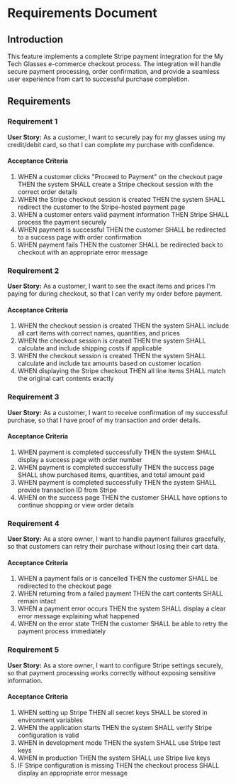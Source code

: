 # Requirements Document

## Introduction

This feature implements a complete Stripe payment integration for the My Tech Glasses e-commerce checkout process. The integration will handle secure payment processing, order confirmation, and provide a seamless user experience from cart to successful purchase completion.

## Requirements

### Requirement 1

**User Story:** As a customer, I want to securely pay for my glasses using my credit/debit card, so that I can complete my purchase with confidence.

#### Acceptance Criteria

1. WHEN a customer clicks "Proceed to Payment" on the checkout page THEN the system SHALL create a Stripe checkout session with the correct order details
2. WHEN the Stripe checkout session is created THEN the system SHALL redirect the customer to the Stripe-hosted payment page
3. WHEN a customer enters valid payment information THEN Stripe SHALL process the payment securely
4. WHEN payment is successful THEN the customer SHALL be redirected to a success page with order confirmation
5. WHEN payment fails THEN the customer SHALL be redirected back to checkout with an appropriate error message

### Requirement 2

**User Story:** As a customer, I want to see the exact items and prices I'm paying for during checkout, so that I can verify my order before payment.

#### Acceptance Criteria

1. WHEN the checkout session is created THEN the system SHALL include all cart items with correct names, quantities, and prices
2. WHEN the checkout session is created THEN the system SHALL calculate and include shipping costs if applicable
3. WHEN the checkout session is created THEN the system SHALL calculate and include tax amounts based on customer location
4. WHEN displaying the Stripe checkout THEN all line items SHALL match the original cart contents exactly

### Requirement 3

**User Story:** As a customer, I want to receive confirmation of my successful purchase, so that I have proof of my transaction and order details.

#### Acceptance Criteria

1. WHEN payment is completed successfully THEN the system SHALL display a success page with order number
2. WHEN payment is completed successfully THEN the success page SHALL show purchased items, quantities, and total amount paid
3. WHEN payment is completed successfully THEN the system SHALL provide transaction ID from Stripe
4. WHEN on the success page THEN the customer SHALL have options to continue shopping or view order details

### Requirement 4

**User Story:** As a store owner, I want to handle payment failures gracefully, so that customers can retry their purchase without losing their cart data.

#### Acceptance Criteria

1. WHEN a payment fails or is cancelled THEN the customer SHALL be redirected to the checkout page
2. WHEN returning from a failed payment THEN the cart contents SHALL remain intact
3. WHEN a payment error occurs THEN the system SHALL display a clear error message explaining what happened
4. WHEN on the error state THEN the customer SHALL be able to retry the payment process immediately

### Requirement 5

**User Story:** As a store owner, I want to configure Stripe settings securely, so that payment processing works correctly without exposing sensitive information.

#### Acceptance Criteria

1. WHEN setting up Stripe THEN all secret keys SHALL be stored in environment variables
2. WHEN the application starts THEN the system SHALL verify Stripe configuration is valid
3. WHEN in development mode THEN the system SHALL use Stripe test keys
4. WHEN in production THEN the system SHALL use Stripe live keys
5. IF Stripe configuration is missing THEN the checkout process SHALL display an appropriate error message